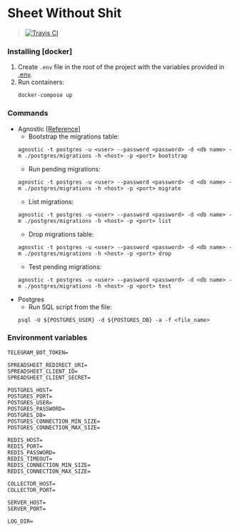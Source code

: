 # Sheet Without Shit

>[![Travis CI](https://travis-ci.com/SheetWithoutShit/sws.svg?branch=develop)](https://travis-ci.com/SheetWithoutShit/sws)


### Installing [docker]
1. Create `.env` file in the root of the project with the variables provided in [.env](#environment-variables).
2. Run containers:
    ```shell script
    docker-compose up
    ```

### Commands
* Agnostic [[Reference]](https://agnostic.readthedocs.io/en/stable/cli.html#command-line)
    * Bootstrap the migrations table:
    ```shell script
    agnostic -t postgres -u <user> --password <password> -d <db name> -m ./postgres/migrations -h <host> -p <port> bootstrap
    ```
    * Run pending migrations:
    ```shell script
    agnostic -t postgres -u <user> --password <password> -d <db name> -m ./postgres/migrations -h <host> -p <port> migrate
    ```
    * List migrations:
    ```shell script
    agnostic -t postgres -u <user> --password <password> -d <db name> -m ./postgres/migrations -h <host> -p <port> list
    ```
    * Drop migrations table:
    ```shell script
    agnostic -t postgres -u <user> --password <password> -d <db name> -m ./postgres/migrations -h <host> -p <port> drop
    ```
    * Test pending migrations:
    ```shell script
    agnostic -t postgres -u <user> --password <password> -d <db name> -m ./postgres/migrations -h <host> -p <port> test
    ```
* Postgres
    * Run SQL script from the file:
    ```shell script
    psql -U ${POSTGRES_USER} -d ${POSTGRES_DB} -a -f <file_name>
    ```
### Environment variables
```shell script
TELEGRAM_BOT_TOKEN=

SPREADSHEET_REDIRECT_URI=
SPREADSHEET_CLIENT_ID=
SPREADSHEET_CLIENT_SECRET=

POSTGRES_HOST=
POSTGRES_PORT=
POSTGRES_USER=
POSTGRES_PASSWORD=
POSTGRES_DB=
POSTGRES_CONNECTION_MIN_SIZE=
POSTGRES_CONNECTION_MAX_SIZE=

REDIS_HOST=
REDIS_PORT=
REDIS_PASSWORD=
REDIS_TIMEOUT=
REDIS_CONNECTION_MIN_SIZE=
REDIS_CONNECTION_MAX_SIZE=

COLLECTOR_HOST=
COLLECTOR_PORT=

SERVER_HOST=
SERVER_PORT=

LOG_DIR=
```
